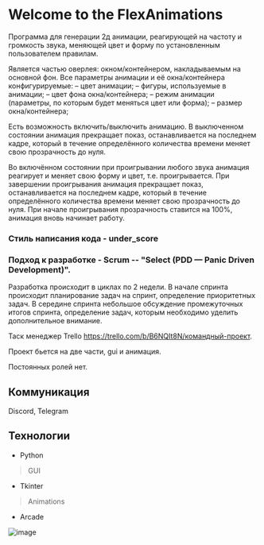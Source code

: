 # Welcome to the FlexAnimations
 
Программа для генерации 2д анимации, реагирующей на частоту и громкость звука, меняющей цвет и форму по установленным пользователем правилам.

Является частью оверлея: окном/контейнером, накладываемым на основной фон. Все параметры анимации и её окна/контейнера конфигурируемые:
– цвет анимации;
– фигуры, используемые в анимации;
– цвет фона окна/контейнера;
– режим анимации (параметры, по которым будет меняться цвет или форма);
– размер окна/контейнера;

Есть возможность включить/выключить анимацию. В выключенном состоянии анимация прекращает показ, останавливается на последнем кадре, который в течение определённого количества времени меняет свою прозрачность до нуля.  

Во включённом состоянии при проигрывании любого звука анимация реагирует и меняет свою форму и цвет, т.е. проигрывается. При завершении проигрывания анимация прекращает показ, останавливается на последнем кадре, который в течение определённого количества времени меняет свою прозрачность до нуля. При начале проигрывания прозрачность ставится на 100%, анимация вновь начинает работу.

### Стиль написания кода - under_score

### Подход к разработке  - Scrum -- "Select (PDD — Panic Driven Development)".

Разработка происходит в циклах по 2 недели. В начале спринта происходит планирование задач на спринт, определение приоритетных задач. В середине спринта небольшое обсуждение промежуточных итогов спринта, определение задач, которым необходимо уделить дополнительное внимание.

Таск менеджер Trello https://trello.com/b/B6NQIt8N/командный-проект.

Проект бьется на две части, gui и анимация.

Постоянных ролей нет.

## Коммуникация
Discord, Telegram

## Технологии
- Python
> GUI
- Tkinter
> Animations
- Arcade 

![image](https://user-images.githubusercontent.com/54447582/226122150-79c8186b-1aea-4369-a583-3feb9d07e8f1.png)



